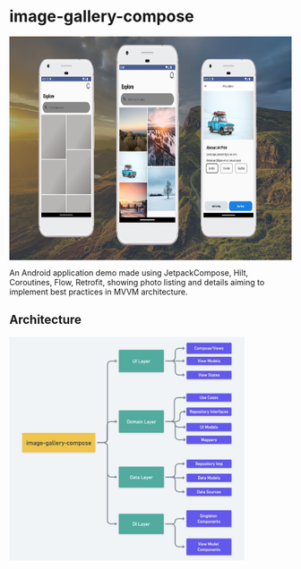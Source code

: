 # image-gallery-compose

<img src="/docs/banner.jpg" align="center" height="400"/>


An Android application demo made using JetpackCompose, Hilt, Coroutines, Flow, Retrofit, showing photo listing and details aiming to implement best practices in MVVM architecture.

## Architecture

<img src="/docs/architecture.jpeg" align="center" height="400"/>
